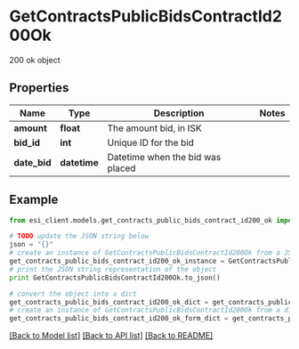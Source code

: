 # GetContractsPublicBidsContractId200Ok

200 ok object

## Properties

Name | Type | Description | Notes
------------ | ------------- | ------------- | -------------
**amount** | **float** | The amount bid, in ISK | 
**bid_id** | **int** | Unique ID for the bid | 
**date_bid** | **datetime** | Datetime when the bid was placed | 

## Example

```python
from esi_client.models.get_contracts_public_bids_contract_id200_ok import GetContractsPublicBidsContractId200Ok

# TODO update the JSON string below
json = "{}"
# create an instance of GetContractsPublicBidsContractId200Ok from a JSON string
get_contracts_public_bids_contract_id200_ok_instance = GetContractsPublicBidsContractId200Ok.from_json(json)
# print the JSON string representation of the object
print GetContractsPublicBidsContractId200Ok.to_json()

# convert the object into a dict
get_contracts_public_bids_contract_id200_ok_dict = get_contracts_public_bids_contract_id200_ok_instance.to_dict()
# create an instance of GetContractsPublicBidsContractId200Ok from a dict
get_contracts_public_bids_contract_id200_ok_form_dict = get_contracts_public_bids_contract_id200_ok.from_dict(get_contracts_public_bids_contract_id200_ok_dict)
```
[[Back to Model list]](../README.md#documentation-for-models) [[Back to API list]](../README.md#documentation-for-api-endpoints) [[Back to README]](../README.md)



